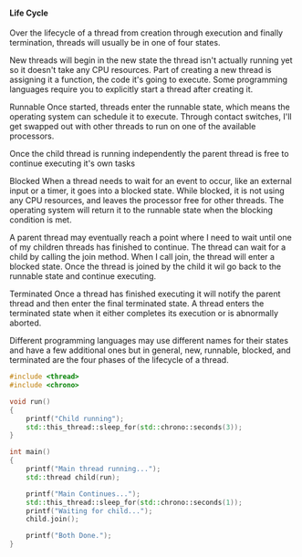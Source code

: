 #### Life Cycle
Over the lifecycle of a thread from creation through execution and finally termination, threads will usually be in one of four states.

New
threads will begin in the new state
the thread isn't actually running yet so it doesn't take any CPU resources.
Part of creating a new thread is assigning it a function, the code it's going to execute.
Some programming languages require you to explicitly start a thread after creating it.

Runnable
Once started, threads enter the runnable state, which means the operating system can schedule it to execute. Through contact switches, I'll get swapped out with other threads to run on one of the available processors.

Once the child thread is running independently the parent thread is free to continue executing it's own tasks

Blocked
When a thread needs to wait for an event to occur, like an external input or a timer, it goes into a blocked state. While blocked, it is not using any CPU resources, and leaves the processor free for other threads. The operating system will return it to the runnable state when the blocking condition is met.

A parent thread may eventually reach a point where I need to wait until one of my children threads has finished to continue. The thread can wait for a child by calling the join method. When I call join, the thread will enter a blocked state. Once the thread is joined by the child it wil go back to the runnable state and continue executing.

Terminated
Once a thread has finished executing it will notify the parent thread and then enter the final terminated state. A thread enters the terminated state when it either completes its execution or is abnormally aborted.

Different programming languages may use different names for their states and have a few additional ones but in general, new, runnable, blocked, and terminated are the four phases of the lifecycle of a thread.

```cpp
#include <thread>
#include <chrono>

void run()
{
	printf("Child running");
	std::this_thread::sleep_for(std::chrono::seconds(3));
}

int main()
{
	printf("Main thread running...");
	std::thread child(run);

	printf("Main Continues...");
	std::this_thread::sleep_for(std::chrono::seconds(1));
	printf("Waiting for child...");
	child.join();

	printf("Both Done.");
}
```
